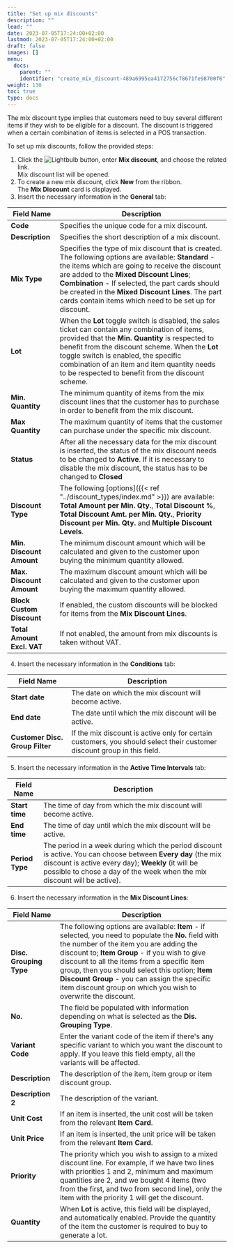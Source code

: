 ```yaml
---
title: "Set up mix discounts"
description: ""
lead: ""
date: 2023-07-05T17:24:00+02:00
lastmod: 2023-07-05T17:24:00+02:00
draft: false
images: []
menu:
  docs:
    parent: ""
    identifier: "create_mix_discount-489a6995ea4172756c78671fe98700f6"
weight: 130
toc: true
type: docs
---
```


The mix discount type implies that customers need to buy several different items if they wish to be eligible for a discount. The discount is triggered when a certain combination of items is selected in a POS transaction. 

To set up mix discounts, follow the provided steps:

1. Click the ![Lightbulb](Lightbulb_icon.PNG) button, enter **Mix discount**, and choose the related link.           
   Mix discount list will be opened.
2. To create a new mix discount, click **New** from the ribbon.       
    The **Mix Discount** card is displayed.
3. Insert the necessary information in the **General** tab:

| Field Name      | Description |
| ----------- | ----------- |
| **Code**       | Specifies the unique code for a mix discount.     |
| **Description**   | Specifies the short description of a mix discount.   |
| **Mix Type**  |  Specifies the type of mix discount that is created. The following options are available: **Standard** - the items which are going to receive the discount are added to the **Mixed Discount Lines**; **Combination** - If selected, the part cards should be created in the **Mixed Discount Lines**. The part cards contain items which need to be set up for discount. |
| **Lot** |  When the **Lot** toggle switch is disabled, the sales ticket can contain any combination of items, provided that the **Min. Quantity** is respected to benefit from the discount scheme. When the **Lot** toggle switch is enabled, the specific combination of an item and item quantity needs to be respected to benefit from the discount scheme. |
| **Min. Quantity** | The minimum quantity of items from the mix discount lines that the customer has to purchase in order to benefit from the mix discount. |
| **Max Quantity** | The maximum quantity of items that the customer can purchase under the specific mix discount. |
| **Status** | After all the necessary data for the mix discount is inserted, the status of the mix discount needs to be changed to **Active**. If it is necessary to disable the mix discount, the status has to be changed to **Closed** | 
| **Discount Type** | The following [options]({{< ref "../discount_types/index.md" >}}) are available: **Total Amount per Min. Qty.**, **Total Discount %**, **Total Discount Amt. per Min. Qty.**, **Priority Discount per Min. Qty.** and **Multiple Discount Levels**. |
| **Min. Discount Amount** | The minimum discount amount which will be calculated and given to the customer upon buying the minimum quantity allowed. |
| **Max. Discount Amount** | The maximum discount amount which will be calculated and given to the customer upon buying the maximum quantity allowed. |
| **Block Custom Discount** | If enabled, the custom discounts will be blocked for items from the **Mix Discount Lines**. |
| **Total Amount Excl. VAT** | If not enabled, the amount from mix discounts is taken without VAT. | 

4. Insert the necessary information in the **Conditions** tab:

| Field Name      | Description |
| ----------- | ----------- |
| **Start date**     | The date on which the mix discount will become active.      |
| **End date**   | The date until which the mix discount will be active.   |
| **Customer Disc. Group Filter**  | If the mix discount is active only for certain customers, you should select their customer discount group in this field. |

5. Insert the necessary information in the **Active Time Intervals** tab:

| Field Name      | Description |
| ----------- | ----------- |
| **Start time**     | The time of day from which the mix discount will become active.      |
| **End time**   | The time of day until which the mix discount will be active.  |
| **Period Type**  | The period in a week during which the period discount is active. You can choose between **Every day** (the mix discount is active every day); **Weekly** (it will be possible to chose a day of the week when the mix discount will be active). |

6. Insert the necessary information in the **Mix Discount Lines**:

| Field Name      | Description |
| ----------- | ----------- |
| **Disc. Grouping Type** | The following options are available: **Item** - if selected, you need to populate the **No.** field with the number of the item you are adding the discount to; **Item Group** - if you wish to give discount to all the items from a specific item group, then you should select this option; **Item Discount Group** - you can assign the specific item discount group on which you wish to overwrite the discount. |
| **No.** | The field be populated with information depending on what is selected as the **Dis. Grouping Type**. |
| **Variant Code** | Enter the variant code of the item if there's any specific variant to which you want the discount to apply. If you leave this field empty, all the variants will be affected. |
| **Description** | The description of the item, item group or item discount group. |
| **Description 2** | The description of the variant. |
| **Unit Cost** | If an item is inserted, the unit cost will be taken from the relevant **Item Card**. |
| **Unit Price** | If an item is inserted, the unit price will be taken from the relevant **Item Card**. |
| **Priority** | The priority which you wish to assign to a mixed discount line. For example, if we have two lines with priorities 1 and 2, minimum and maximum quantities are 2, and we bought 4 items (two from the first, and two from second line), only the item with the priority 1 will get the discount. |
| **Quantity** | When **Lot** is active, this field will be displayed, and automatically enabled. Provide the quantity of the item the customer is required to buy to generate a lot. |
